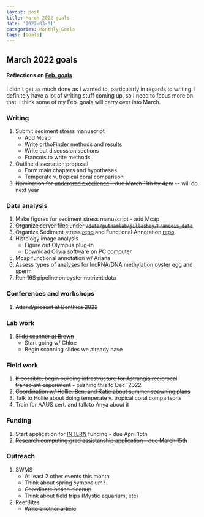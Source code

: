 ```yaml
---
layout: post
title: March 2022 goals
date: '2022-03-01'
categories: Monthly_Goals
tags: [Goals]
---
```


## March 2022 goals 

#### Reflections on [Feb. goals](https://github.com/JillAshey/JillAshey_Putnam_Lab_Notebook/blob/master/_posts/2022-02-03-FebGoals.md)

I didn't get as much done as I wanted to, particularly in regards to writing. I definitely have a lot of writing stuff coming up, so I need to focus more on that. I think some of my Feb. goals will carry over into March. 

### Writing 

1. Submit sediment stress manuscript 
	- Add Mcap
	- Write orthoFinder methods and results 
	- Write out discussion sections 
	- Francois to write methods 
2. Outline dissertation proposal
	- Form main chapters and hypotheses 
	- Temperate v. tropical coral comparison
3. ~~Nomination for [undergrad excellence](https://uri.infoready4.com/#competitionDetail/1862581) - due March 11th by 4pm~~ -- will do next year 

### Data analysis

1. Make figures for sediment stress manuscript - add Mcap
2. ~~Organize server files under `/data/putnamlab/jillashey/Francois_data`~~
3. Organize Sediment stress [repo](https://github.com/JillAshey/SedimentStress) and Functional Annotation [repo](https://github.com/JillAshey/FunctionalAnnotation)
4.  Histology image analysis 
	- Figure out Olympus plug-in 
	- Download Olivia software on PC computer 
5. Mcap functional annotation w/ Ariana
6. Assess types of analyses for lncRNA/DNA methylation oyster egg and sperm
7. ~~Run 16S pipeline on oyster nutrient data~~

### Conferences and workshops

1. ~~Attend/present at Benthics 2022~~

### Lab work 

1. ~~Slide scanner at Brown~~
	- Start going w/ Chloe 
	- Begin scanning slides we already have 

### Field work 

1. ~~If possible, begin building infrastructure for Astrangia reciprocal transplant experiment~~ - pushing this to Dec. 2022
2. ~~Coordination w/ Hollie, Ben, and Katie about summer spawning plans~~
3. Talk to Hollie about doing temperate v. tropical coral comparisons 
4. Train for AAUS cert. and talk to Anya about it

### Funding  

1. Start application for [INTERN](https://www.nsf.gov/pubs/2021/nsf21013/nsf21013.pdf) funding - due April 15th
2. ~~Research computing grad assistanship [application](https://uri.co1.qualtrics.com/jfe/form/SV_8xkttSoYJZ3AHjw) - due March 15th~~

### Outreach 
1. SWMS 
	- At least 2 other events this month 
	- Think about spring symposium?
	- ~~Coordinate beach cleanup~~
	- Think about field trips (Mystic aquarium, etc)
2. ReefBites
	- ~~Write another article~~